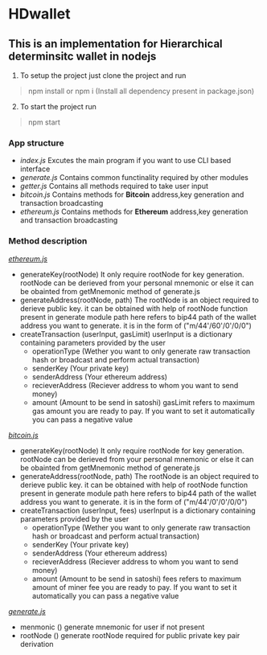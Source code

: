 # HDwallet
## This is an implementation for Hierarchical determinsitc wallet in nodejs
1. To setup the project just clone the project and run 
  > npm install or npm i (Install all dependency present in package.json)
2. To start the project run 
  > npm start
### App structure
- *index.js*  Excutes the main program if you want to use CLI based interface <br />
- *generate.js* Contains common functinality required by other modules <br />
- *getter.js* Contains all methods required to take user input <br />
- *bitcoin.js* Contains methods for **Bitcoin** address,key generation and transaction broadcasting <br />
- *ethereum.js* Contains methods for **Ethereum** address,key generation and transaction broadcasting <br />

### Method description
*[ethereum.js](./ethereum.js)*  
- generateKey(rootNode)
  It only require rootNode for key generation. rootNode can be derieved from your personal mnemonic or else it can be obainted from getMnemonic method of generate.js 
- generateAddress(rootNode, path)
  The rootNode is an object required to derieve public key. it can be obtained with help of rootNode function present in generate module
  path here refers to bip44 path of the wallet address you want to generate. it is in the form of ("m/44'/60'/0'/0/0")
- createTransaction (userInput, gasLimit)
  userInput is a dictionary containing parameters provided by the user
  - operationType (Wether you want to only generate raw transaction hash or broadcast and perform actual transaction)
  - senderKey (Your private key)
  - senderAddress (Your ethereum address)
  - recieverAddress (Reciever address to whom you want to send money)
  - amount (Amount to be send in satoshi)
  gasLimit refers to maximum gas amount you are ready to pay. If you want to set it automatically you can pass a negative value

*[bitcoin.js](./bitcoin.js)*  
- generateKey(rootNode)
  It only require rootNode for key generation. rootNode can be derieved from your personal mnemonic or else it can be obainted from getMnemonic method of generate.js 
- generateAddress(rootNode, path)
  The rootNode is an object required to derieve public key. it can be obtained with help of rootNode function present in generate module
  path here refers to bip44 path of the wallet address you want to generate. it is in the form of ("m/44'/0'/0'/0/0")
- createTransaction (userInput, fees)
  userInput is a dictionary containing parameters provided by the user
  - operationType (Wether you want to only generate raw transaction hash or broadcast and perform actual transaction)
  - senderKey (Your private key)
  - senderAddress (Your ethereum address)
  - recieverAddress (Reciever address to whom you want to send money)
  - amount (Amount to be send in satoshi)
  fees refers to maximum amount of miner fee you are ready to pay. If you want to set it automatically you can pass a negative value

*[generate.js](./generate.js)*
 - menmonic ()
  generate mnemonic for user if not present 
 - rootNode ()
  generate rootNode required for public private key pair derivation